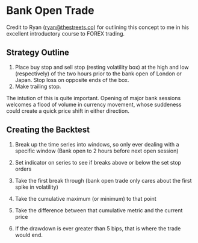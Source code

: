 # Bank Open Trade

Credit to Ryan (ryan@thestreets.co) for outlining this concept to me in his excellent introductory course to FOREX trading.

## Strategy Outline

1. Place buy stop and sell stop (resting volatility box) at the high and low (respectively) of the two hours prior to the bank open of London or Japan. Stop loss on opposite ends of the box.
2. Make trailing stop.

The intution of this is quite important. Opening of major bank sessions welcomes a flood of volume in currency movement, whose suddeness could create a quick price shift in either direction.

## Creating the Backtest

1. Break up the time series into windows, so only ever dealing with a specific window (Bank open to 2 hours before next open session)

2. Set indicator on series to see if breaks above or below the set stop orders

3. Take the first break through (bank open trade only cares about the first spike in volatility)

4. Take the cumulative maximum (or minimum) to that point

5. Take the difference between that cumulative metric and the current price

6. If  the drawdown is ever greater than 5 bips, that is where the trade would end.


